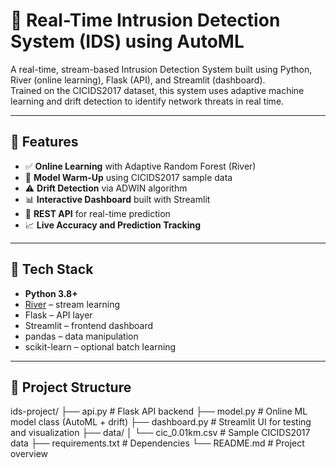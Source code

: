 # 🔐 Real-Time Intrusion Detection System (IDS) using AutoML

A real-time, stream-based Intrusion Detection System built using Python, River (online learning), Flask (API), and Streamlit (dashboard).  
Trained on the CICIDS2017 dataset, this system uses adaptive machine learning and drift detection to identify network threats in real time.

---

## 🚀 Features

- ✅ **Online Learning** with Adaptive Random Forest (River)
- 🔄 **Model Warm-Up** using CICIDS2017 sample data
- ⚠️ **Drift Detection** via ADWIN algorithm
- 📊 **Interactive Dashboard** built with Streamlit
- 🔌 **REST API** for real-time prediction
- 📈 **Live Accuracy and Prediction Tracking**

---

## 🧠 Tech Stack

- **Python 3.8+**
- [River](https://riverml.xyz/) – stream learning
- Flask – API layer
- Streamlit – frontend dashboard
- pandas – data manipulation
- scikit-learn – optional batch learning

---

## 📂 Project Structure

ids-project/
├── api.py # Flask API backend
├── model.py # Online ML model class (AutoML + drift)
├── dashboard.py # Streamlit UI for testing and visualization
├── data/
│ └── cic_0.01km.csv # Sample CICIDS2017 data
├── requirements.txt # Dependencies
└── README.md # Project overview


